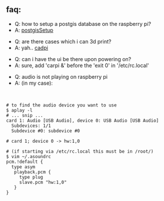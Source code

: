 ## faq:
- Q: how to setup a postgis database on the raspberry pi?
- A: [postgisSetup](https://github.com/smthnspcl/carpi/blob/master/docs/postgisSetup.md)

+ Q: are there cases which i can 3d print?<br>
+ A: yah.. [cadpi](https://github.com/smthnspcl/cadpi)<br>

- Q: can i have the ui be there upon powering on?<br>
- A: sure, add 'carpi &' before the 'exit 0' in '/etc/rc.local'<br>

+ Q: audio is not playing on raspberry pi<br>
+ A: (in my case):
<br>

```
# to find the audio device you want to use
$ aplay -l
# ... snip ...
card 1: Audio [USB Audio], device 0: USB Audio [USB Audio]
  Subdevices: 1/1
  Subdevice #0: subdevice #0
  
# card 1; device 0 -> hw:1,0

# (if starting via /etc/rc.local this must be in /root/)
$ vim ~/.asoundrc
pcm.!default {
  type asym
   playback.pcm {
     type plug
     slave.pcm "hw:1,0"
   }
}
```